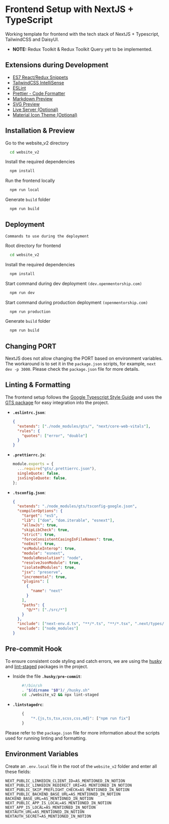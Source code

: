 # Frontend Setup with NextJS + TypeScript

Working template for frontend with the tech stack of NextJS + Typescript, TailwindCSS and DaisyUI.

- **NOTE:** Redux Toolkit & Redux Toolkit Query yet to be implemented.

## Extensions during Development

- [ES7 React/Redux Snippets](https://marketplace.visualstudio.com/items?itemName=dsznajder.es7-react-js-snippets)
- [TailwindCSS IntelliSense](https://marketplace.visualstudio.com/items?itemName=bradlc.vscode-tailwindcss)
- [ESLint](https://marketplace.visualstudio.com/items?itemName=dbaeumer.vscode-eslint)
- [Prettier - Code Formatter](https://marketplace.visualstudio.com/items?itemName=esbenp.prettier-vscode)
- [Markdown Preview](https://marketplace.visualstudio.com/items?itemName=shd101wyy.markdown-preview-enhanced)
- [SVG Preview](https://marketplace.visualstudio.com/items?itemName=SimonSiefke.svg-preview)
- [Live Server (Optional)](https://marketplace.visualstudio.com/items?itemName=ritwickdey.LiveServer)
- [Material Icon Theme (Optional)](https://marketplace.visualstudio.com/items?itemName=PKief.material-icon-theme)

## Installation & Preview

Go to the website_v2 directory

```bash
  cd website_v2
```

Install the required dependencies

```bash
  npm install
```

Run the frontend locally

```bash
  npm run local
```

Generate `build` folder

```bash
  npm run build
```

## Deployment

`Commands to use during the deployment`

Root directory for frontend

```bash
  cd website_v2
```

Install the required dependencies

```bash
  npm install
```

Start command during dev deployment `(dev.openmentorship.com)`

```bash
  npm run dev
```

Start command during production deployment `(openmentorship.com)`

```bash
  npm run production
```

Generate `build` folder

```bash
  npm run build
```

## Changing PORT

NextJS does not allow changing the PORT based on environment variables. The workaround is to set it in the `package.json` scripts, for example, `next dev -p 3000`. Please check the `package.json` file for more details.

## Linting & Formatting

The frontend setup follows the [Google Typescript Style Guide](https://google.github.io/styleguide/tsguide.html) and uses the [GTS package](https://github.com/google/gts) for easy integration into the project.

- **`.eslintrc.json`**:

  ```json
  {
    "extends": ["./node_modules/gts/", "next/core-web-vitals"],
    "rules": {
      "quotes": ["error", "double"]
    }
  }
  ```

- **`.prettierrc.js`**:

  ```javascript
  module.exports = {
    ...require("gts/.prettierrc.json"),
    singleQuote: false,
    jsxSingleQuote: false,
  };
  ```

- **`.tsconfig.json`**:

  ```json
  {
    "extends": "./node_modules/gts/tsconfig-google.json",
    "compilerOptions": {
      "target": "es5",
      "lib": ["dom", "dom.iterable", "esnext"],
      "allowJs": true,
      "skipLibCheck": true,
      "strict": true,
      "forceConsistentCasingInFileNames": true,
      "noEmit": true,
      "esModuleInterop": true,
      "module": "esnext",
      "moduleResolution": "node",
      "resolveJsonModule": true,
      "isolatedModules": true,
      "jsx": "preserve",
      "incremental": true,
      "plugins": [
        {
          "name": "next"
        }
      ],
      "paths": {
        "@/*": ["./src/*"]
      }
    },
    "include": ["next-env.d.ts", "**/*.ts", "**/*.tsx", ".next/types/**/*.ts"],
    "exclude": ["node_modules"]
  }
  ```

## Pre-commit Hook

To ensure consistent code styling and catch errors, we are using the [husky](https://github.com/typicode/husky) and [lint-staged](https://github.com/okonet/lint-staged) packages in the project.

- Inside the file **`.husky/pre-commit`**:

  ```bash
      #!/bin/sh
      . "$(dirname "$0")/_/husky.sh"
      cd ./website_v2 && npx lint-staged
  ```

- **`.lintstagedrc`**:

  ```javascript
      {
          "*.{js,ts,tsx,scss,css,md}": ["npm run fix"]
      }
  ```

Please refer to the `package.json` file for more information about the scripts used for running linting and formatting.

## Environment Variables

Create an `.env.local` file in the root of the `website_v2` folder and enter all these fields:

```env
NEXT_PUBLIC_LINKEDIN_CLIENT_ID=AS_MENTIONED_IN_NOTION
NEXT_PUBLIC_LINKEDIN_REDIRECT_URI=AS_MENTIONED_IN_NOTION
NEXT_PUBLIC_SKIP_PREFLIGHT_CHECK=AS_MENTIONED_IN_NOTION
NEXT_PUBLIC_BACKEND_BASE_URL=AS_MENTIONED_IN_NOTION
BACKEND_BASE_URL=AS_MENTIONED_IN_NOTION
NEXT_PUBLIC_APP_IS_LOCAL=AS_MENTIONED_IN_NOTION
NEXT_APP_IS_LOCAL=AS_MENTIONED_IN_NOTION
NEXTAUTH_URL=AS_MENTIONED_IN_NOTION
NEXTAUTH_SECRET=AS_MENTIONED_IN_NOTION
```
